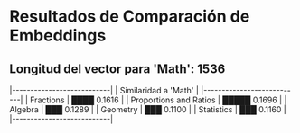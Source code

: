 # Resultados de Comparación de Embeddings

## Longitud del vector para 'Math': 1536

|---------------------------|
|   Similaridad a 'Math'  |
|---------------------------|
| Fractions | ████                           0.1616 |
| Proportions and Ratios | █████                          0.1696 |
| Algebra | ███                            0.1289 |
| Geometry | ███                            0.1100 |
| Statistics | ███                            0.1160 |
|---------------------------|
